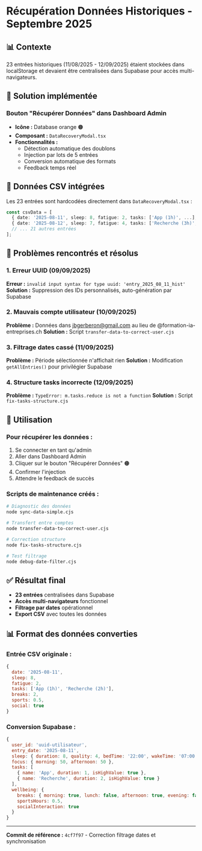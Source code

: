 # Récupération Données Historiques - Septembre 2025

## 📊 Contexte

23 entrées historiques (11/08/2025 - 12/09/2025) étaient stockées dans localStorage et devaient être centralisées dans Supabase pour accès multi-navigateurs.

## 🎯 Solution implémentée

### Bouton "Récupérer Données" dans Dashboard Admin
- **Icône :** Database orange 🟠
- **Composant :** `DataRecoveryModal.tsx`
- **Fonctionnalités :**
  - Détection automatique des doublons
  - Injection par lots de 5 entrées
  - Conversion automatique des formats
  - Feedback temps réel

## 📝 Données CSV intégrées

Les 23 entrées sont hardcodées directement dans `DataRecoveryModal.tsx` :

```typescript
const csvData = [
  { date: '2025-08-11', sleep: 8, fatigue: 2, tasks: ['App (1h)', ...], ... },
  { date: '2025-08-12', sleep: 7, fatigue: 4, tasks: ['Recherche (3h)', ...], ... },
  // ... 21 autres entrées
];
```

## 🔧 Problèmes rencontrés et résolus

### 1. Erreur UUID (09/09/2025)
**Erreur :** `invalid input syntax for type uuid: 'entry_2025_08_11_hist'`
**Solution :** Suppression des IDs personnalisés, auto-génération par Supabase

### 2. Mauvais compte utilisateur (10/09/2025)
**Problème :** Données dans jbgerberon@gmail.com au lieu de @formation-ia-entreprises.ch
**Solution :** Script `transfer-data-to-correct-user.cjs`

### 3. Filtrage dates cassé (11/09/2025)
**Problème :** Période sélectionnée n'affichait rien
**Solution :** Modification `getAllEntries()` pour privilégier Supabase

### 4. Structure tasks incorrecte (12/09/2025)
**Problème :** `TypeError: m.tasks.reduce is not a function`
**Solution :** Script `fix-tasks-structure.cjs`

## 🚀 Utilisation

### Pour récupérer les données :
1. Se connecter en tant qu'admin
2. Aller dans Dashboard Admin
3. Cliquer sur le bouton "Récupérer Données" 🟠
4. Confirmer l'injection
5. Attendre le feedback de succès

### Scripts de maintenance créés :
```bash
# Diagnostic des données
node sync-data-simple.cjs

# Transfert entre comptes
node transfer-data-to-correct-user.cjs

# Correction structure
node fix-tasks-structure.cjs

# Test filtrage
node debug-date-filter.cjs
```

## ✅ Résultat final

- **23 entrées** centralisées dans Supabase
- **Accès multi-navigateurs** fonctionnel
- **Filtrage par dates** opérationnel
- **Export CSV** avec toutes les données

## 📊 Format des données converties

### Entrée CSV originale :
```javascript
{
  date: '2025-08-11',
  sleep: 8,
  fatigue: 2,
  tasks: ['App (1h)', 'Recherche (2h)'],
  breaks: 2,
  sports: 0.5,
  social: true
}
```

### Conversion Supabase :
```javascript
{
  user_id: 'uuid-utilisateur',
  entry_date: '2025-08-11',
  sleep: { duration: 8, quality: 4, bedTime: '22:00', wakeTime: '07:00' },
  focus: { morning: 50, afternoon: 50 },
  tasks: [
    { name: 'App', duration: 1, isHighValue: true },
    { name: 'Recherche', duration: 2, isHighValue: true }
  ],
  wellbeing: {
    breaks: { morning: true, lunch: false, afternoon: true, evening: false },
    sportsHours: 0.5,
    socialInteraction: true
  }
}
```

---
**Commit de référence :** `4cf7f97` - Correction filtrage dates et synchronisation